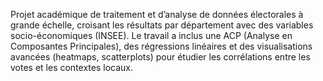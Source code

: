 Projet académique de traitement et d’analyse de données électorales à grande échelle, 
croisant les résultats par département avec des variables socio-économiques (INSEE).
Le travail a inclus une ACP (Analyse en Composantes Principales), des régressions linéaires et des visualisations avancées (heatmaps, scatterplots) 
pour étudier les corrélations entre les votes et les contextes locaux.
